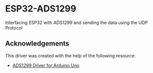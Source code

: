 # ESP32-ADS1299
Interfacing ESP32 with ADS1299 and sending the data using the UDP Protocol

## Acknowledgements
This driver was created with the help of the following resource:

- [ADS1299 Driver for Arduino Uno](https://github.com/chipaudette/OpenBCI/tree/master/Arduino/Libraries/ADS1299)
